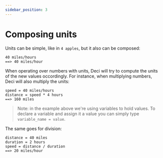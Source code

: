 ```yaml
---
sidebar_position: 3
---
```


# Composing units

Units can be simple, like in `4 apples`, but it also can be composed:

```deci live
40 miles/hours
==> 40 miles/hour
```

When operating over numbers with units, Deci will try to compute the units of the new values occordingly. For instance, when multiplying numbers, Deci will also multiply the units:

```deci live
speed = 40 miles/hours
distance = speed * 4 hours
==> 160 miles
```

> Note: in the example above we're using variables to hold values.
> To declare a variable and assign it a value you can simply type `variable_name = value`.

The same goes for division:

```deci live
distance = 40 miles
duration = 2 hours
speed = distance / duration
==> 20 miles/hour
```
